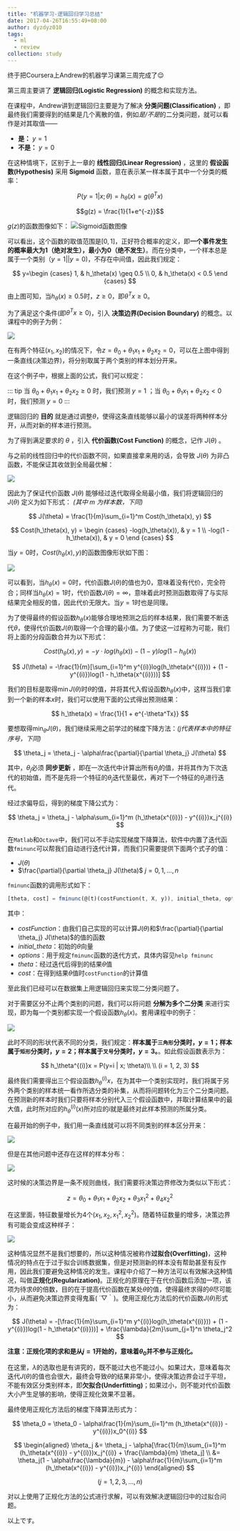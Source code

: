```yaml
---
title: "机器学习-逻辑回归学习总结"
date: 2017-04-26T16:55:49+08:00
author: dyzdyz010
tags:
  - ml
  - review
collection: study
---
```


终于把Coursera上Andrew的机器学习课第三周完成了😌

第三周主要讲了 **逻辑回归(Logistic Regression)** 的概念和实现方法。

在课程中，Andrew讲到逻辑回归主要是为了解决 **分类问题(Classification)** ，即最终我们需要得到的结果是几个离散的值，例如*是/不是*的二分类问题，就可以看作是对其取值——
  + **是：** $y=1$
  + **不是：** $y=0$

在这种情境下，区别于上一章的 **线性回归(Linear Regression)** ，这里的 **假设函数(Hypothesis)** 采用 **Sigmoid** 函数，意在表示某一样本属于其中一个分类的概率：

$$P(y=1|x;\theta) = h_\theta(x) = g(\theta^Tx)$$

$$g(z) = \frac{1}{1+e^{-z}}$$

$g(z)$的函数图像如下：
![Sigmoid函数图像](/posts/assets/img/2017/04/006tNc79ly1fezs1eute2j30hk0bo3z6.jpg)

可以看出，这个函数的取值范围是$[0, 1]$，正好符合概率的定义，即**一个事件发生的概率最大为1（绝对发生），最小为0（绝不发生）**。而在分类中，一个样本总是属于一个类别（$y=1 || y=0$)，不存在中间值，因此我们规定：

$$
y=\begin {cases} 
1, & h_\theta(x) \geq 0.5 \\ 
0, & h_\theta(x) < 0.5 
\end {cases} 
$$

由上图可知，当$h_\theta(x) \geq 0.5$时，$z \geq 0$，即$\theta^Tx \geq 0$。

为了满足这个条件(即$\theta^Tx \geq 0$)，引入 **决策边界(Decision Boundary)** 的概念。以课程中的例子为例：

![](/posts/assets/img/2017/05/006tNc79ly1fezv6qgjh4j30ik0fw0uz.jpg)

在有两个特征($x_1, x_2$)的情况下，令$z = \theta_0 + \theta_1x_1 + \theta_2x_2 = 0$，可以在上图中得到一条直线(决策边界)，将分别取属于两个类别的样本划分开来。

在这个例子中，根据上面的公式，我们可以规定：

::: tip
当 $\theta_0 + \theta_1x_1 + \theta_2x_2 \geq 0$ 时，我们预测 $y = 1$ ；当 $\theta_0 + \theta_1x_1 + \theta_2x_2 < 0$ 时，我们预测 $y = 0$
:::

逻辑回归的 **目的** 就是通过调整$\theta$，使得这条直线能够以最小的误差将两种样本分开，从而对新的样本进行预测。

为了得到满足要求的 $\theta$ ，引入 **代价函数(Cost Function)** 的概念，记作 $J(\theta)$ 。

与之前的线性回归中的代价函数不同，如果直接拿来用的话，会导致 $J(\theta)$ 为非凸函数，不能保证其收敛到全局最优解：

![](/posts/assets/img/2017/04/006tNc79ly1fezvqbwo05j30oq0fswfl.jpg)

因此为了保证代价函数 $J(\theta)$ 能够经过迭代取得全局最小值，我们将逻辑回归的 $J(\theta)$ 定义为如下形式： *(其中 $m$ 为样本数，下同)*

$$
J(\theta) = \frac{1}{m}\sum_{i=1}^m Cost(h_\theta(x), y)
$$

$$
Cost(h_\theta(x), y) = \begin {cases} 
-log(h_\theta(x)), & y = 1 \\ 
-log(1 - h_\theta(x)), & y = 0 
\end {cases} 
$$

当$y = 0$时，$Cost(h_\theta(x), y)$的函数图像形状如下图：

![](/posts/assets/img/2017/04/006tNc79ly1fezwnnpeuuj30nk0keta5.jpg)

可以看到，当$h_\theta(x) = 0$时，代价函数$J(\theta)$的值也为0，意味着没有代价，完全符合；同样当$h_\theta(x) = 1$时，代价函数$J(\theta) = \infty$，意味着此时预测函数取得了与实际结果完全相反的值，因此代价无限大。当$y = 1$时也是同理。

为了使得最终的假设函数$h_\theta(x)$能够合理地预测之后的样本结果，我们需要不断迭代$\theta$，使得代价函数$J(\theta)$取得一个合理的最小值。为了使这一过程称为可能，我们将上面的分段函数合并为以下形式：

$$
Cost(h_\theta(x), y) = -y \cdot log(h_\theta(x)) - (1 - y)log(1 - h_\theta(x))
$$

$$
J(\theta) = -\frac{1}{m}[\sum_{i=1}^m y^{(i)}log(h_\theta(x^{(i)})) + (1 - y^{(i)})log(1 - h_\theta(x^{(i)}))]
$$

我们的目标是取得$\min J(\theta)$时$\theta$的值，并将其代入假设函数$h_\theta(x)$中，这样当我们拿到一个新的样本$x$时，我们可以使用下面的公式得出预测结果：

$$
h_\theta(x) = \frac{1}{1 + e^{-\theta^Tx}}
$$

要想取得$\min_\theta J(\theta)$，我们继续采用之前学过的梯度下降方法：*($j$代表样本中的特征序号，下同)*

$$
\theta_j = \theta_j - \alpha\frac{\partial}{\partial \theta_j} J(\theta)
$$

其中，$\theta_j$必须 **同步更新** ，即在一次迭代中计算出所有$\theta_j$的值，并将其作为下次迭代的初始值，而不是先将一个特征的$\theta_j$迭代至最优，再对下一个特征的$\theta_j$进行迭代。

经过求偏导后，得到的梯度下降公式为：

$$
\theta_j = \theta_j - \alpha\sum_{i=1}^m (h_\theta(x^{(i)}) - y^{(i)})x_j^{(i)}
$$

在`Matlab`和`Octave`中，我们可以不手动实现梯度下降算法，软件中内置了迭代函数`fminunc`可以帮我们自动进行迭代计算，而我们只需要提供下面两个式子的值：

- $J(\theta)$
- $\frac{\partial}{\partial \theta_j} J(\theta)$ $j = 0, 1, ..., n$

`fminunc`函数的调用形式如下：

```octave
[theta, cost] = fminunc(@(t)(costFunction(t, X, y)), initial_theta, options);
```

其中：

- *costFunction*：由我们自己实现的可以计算$J(\theta)$和$\frac{\partial}{\partial \theta_j} J(\theta)$的值的函数
- *initial_theta*：初始的$\theta$向量
- *options*：用于规定`fminunc`函数的迭代方式，具体内容见`help fminunc`
- *theta*：经过迭代后得到的结果$\theta$值
- *cost*：在得到结果$\theta$值时`costFunction`的计算值

至此我们已经可以在数据集上用逻辑回归来实现二分类问题了。

对于需要区分不止两个类别的问题，我们可以将问题 **分解为多个二分类** 来进行实现，即为每一个类别都实现一个假设函数$h_\theta(x)$。套用课程中的例子：

![](/posts/assets/img/2017/04/006tNc79ly1ff0505j5irj30l60i2jsa.jpg)

此时不同的形状代表不同的分类，我们规定：**样本属于`三角形`分类时，$y=1$；样本属于`矩形`分类时，$y=2$；样本属于`叉号`分类时，$y=3$。**。如此假设函数表示为：

$$
h_\theta^{(i)}x = P(y=i | x; \theta)\\ \\ (i = 1, 2, 3)
$$

最终我们需要得出三个假设函数$h_\theta^{(i)}x$，在为其中一个类别实现时，我们将属于另外两个类别的样本统一看作所选分类的补集，从而将问题转化为三个二分类问题。在预测新的样本时我们只要将样本分别代入三个假设函数中，并取计算结果中的最大值，此时所对应的$h_\theta^{(i)}(x)$所对应的$i$就是最终对此样本预测的所属分类。

在最开始的例子中，我们用一条直线就可以将不同类别的样本区分开来：

![](/posts/assets/img/2017/05/006tNc79ly1fezv6qgjh4j30ik0fw0uz.jpg)

但是在其他问题中还存在这样的样本分布：

![](/posts/assets/img/2017/05/006tNc79ly1ff07vikxvbj30si0m6dhz.jpg)

这时候的决策边界是一条不规则曲线，我们需要将决策边界修改为类似以下形式：

$$
z = \theta_0 + \theta_1x_1 + \theta_2x_2 + \theta_3x_1^2 + \theta_4x_2^2
$$

在这里面，特征数量增长为4个($x_1, x_2, x_1^2, x_2^2$)。随着特征数量的增多，决策边界有可能会变成这种样子：

![](/posts/assets/img/2017/04/006tNc79ly1ff0do3wk0kj30sk0mw40s.jpg)

这种情况显然不是我们想要的，所以这种情况被称作**过拟合(Overfitting)**，这种情况的特点在于过于拟合训练数据集，但是对预测新的样本没有帮助甚至有反作用，因此我们要避免这种情况的发生。课程中介绍了一种方法可以有效解决这种情况，叫做**正规化(Regularization)**。正规化的原理在于在代价函数后添加一项，该项为待求$\theta$的倍数，目的在于提高代价函数在某处$\theta$的值，使得最终求得的$\theta$尽可能小，从而避免决策边界变得鬼畜( ´▽｀)。使用正规化方法后的代价函数$J(\theta)$形式为：

$$
J(\theta) = -[\frac{1}{m}\sum_{i=1}^m y^{(i)}log(h_\theta(x^{(i)})) + (1 - y^{(i)})log(1 - h_\theta(x^{(i)}))] + \frac{\lambda}{2m}\sum_{j=1}^n \theta_j^2
$$

**注意：正规化项的求和是从$j=1$开始的，意味着$\theta_0$并不参与正规化。**

在这里，$\lambda$的选取也是有讲究的，既不能过大也不能过小。如果过大，意味着每次迭代$J(\theta)$的值也会很大，最终会导致$\theta$的结果非常小，使得决策边界会过于平坦，不能有效区分类别样本，即**欠拟合(Underfitting)**；如果过小，则不能对代价函数大小产生足够的影响，使得正规化效果不显著。

最终使用正规化方法后的梯度下降算法形式为：

$$
\theta_0 = \theta_0 - \alpha\frac{1}{m}\sum_{i=1}^m (h_\theta(x^{(i)}) - y^{(i)})x_0^{(i)}
$$

$$
\begin{aligned}
\theta_j &= \theta_j - \alpha[\frac{1}{m}\sum_{i=1}^m (h_\theta(x^{(i)}) - y^{(i)})x_j^{(i)} + \frac{\lambda}{m} \theta_j] \\ 
&= \theta_j(1 - \alpha\frac{\lambda}{m}) - \alpha\frac{1}{m}\sum_{i=1}^m (h_\theta(x^{(i)}) - y^{(i)})x_j^{(i)}
\end{aligned}
$$

$$
(j = 1, 2, 3, ..., n)
$$

对以上使用了正规化方法的公式进行求解，可以有效解决逻辑回归中的过拟合问题。

以上です。